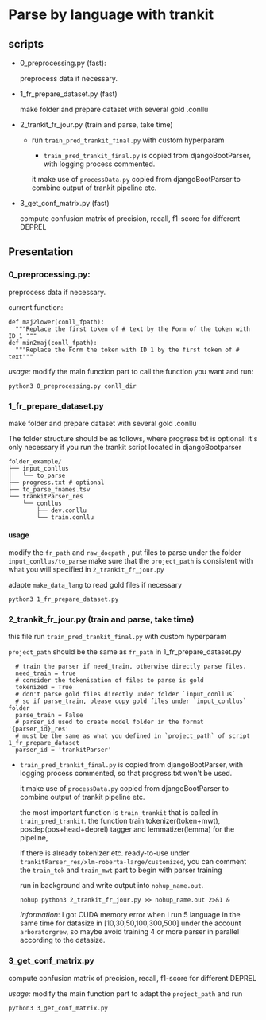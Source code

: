 # Parse by language with trankit


## scripts

- 0_preprocessing.py (fast): 

  preprocess data if necessary. 
- 1_fr_prepare_dataset.py (fast)
  
  make folder and prepare dataset with several gold .conllu 
- 2_trankit_fr_jour.py (train and parse, take time)
    + run ```train_pred_trankit_final.py``` with custom hyperparam
        + ```train_pred_trankit_final.py``` is copied from djangoBootParser, with logging process commented.

        it make use of ```processData.py``` copied from djangoBootParser to combine output of trankit pipeline etc.
- 3_get_conf_matrix.py (fast)

  compute confusion matrix of precision, recall, f1-score for different DEPREL


## Presentation
### 0_preprocessing.py: 

  preprocess data if necessary. 
  
  current function: 
  ```
  def maj2lower(conll_fpath):
    """Replace the first token of # text by the Form of the token with ID 1 """
  def min2maj(conll_fpath):
    """Replace the Form the token with ID 1 by the first token of # text"""
  ```
  *usage:* modify the main function part to call the function you want and run:
  ```
  python3 0_preprocessing.py conll_dir
  ```
### 1_fr_prepare_dataset.py 

  make folder and prepare dataset with several gold .conllu 
  
  The folder structure should be as follows, where progress.txt is optional: 
  it's only necessary if you run the trankit script located in djangoBootparser 

  ```
  folder_example/
  ├── input_conllus
  │   └── to_parse
  ├── progress.txt # optional
  ├── to_parse_fnames.tsv
  └── trankitParser_res
      └── conllus
          ├── dev.conllu
          └── train.conllu
  ```
  
  #### usage
  modify the `fr_path` and `raw_docpath` , 
  put files to parse under the folder `input_conllus/to_parse`
  make sure that the `project_path` is consistent with what you will specified in `2_trankit_fr_jour.py `
  
  adapte `make_data_lang` to read gold files if necessary
  
  ```python3 1_fr_prepare_dataset.py```
  

### 2_trankit_fr_jour.py (train and parse, take time)
  this file run `train_pred_trankit_final.py` with custom hyperparam
    
  `project_path` should be the same as `fr_path` in 1_fr_prepare_dataset.py   
      
      # train the parser if need_train, otherwise directly parse files.
      need_train = true
      # consider the tokenisation of files to parse is gold
      tokenized = True
      # don't parse gold files directly under folder `input_conllus`
      # so if parse_train, please copy gold files under `input_conllus` folder
      parse_train = False
      # parser_id used to create model folder in the format '{parser_id}_res' 
      # must be the same as what you defined in `project_path` of script 1_fr_prepare_dataset
      parser_id = 'trankitParser'
    
  + `train_pred_trankit_final.py` is copied from djangoBootParser, with logging process commented, so that progress.txt won't be used.
        
    it make use of `processData.py` copied from djangoBootParser to combine output of trankit pipeline etc.
        
    the most important function is `train_trankit` that is called in `train_pred_trankit`. 
    the function train tokenizer(token+mwt), posdep(pos+head+deprel) tagger and lemmatizer(lemma) for the pipeline, 
     
    if there is already tokenizer etc. ready-to-use under `trankitParser_res/xlm-roberta-large/customized`, 
    you can comment the `train_tok` and `train_mwt` part to begin with parser training 

    run in background and write output into `nohup_name.out`. 
    ```
    nohup python3 2_trankit_fr_jour.py >> nohup_name.out 2>&1 &
    ```

    *Information*: I got CUDA memory error when I run 5 language in the same time for datasize in [10,30,50,100,300,500] under the account `arboratorgrew`, so maybe avoid training 4 or more parser in parallel according to the datasize.

### 3_get_conf_matrix.py

compute confusion matrix of precision, recall, f1-score for different DEPREL

  *usage:* modify the main function part to adapt the `project_path` and run
  ```
  python3 3_get_conf_matrix.py
  ```

